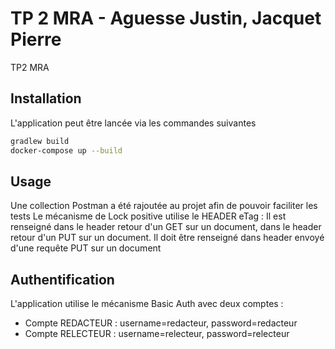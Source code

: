# TP 2 MRA - Aguesse Justin, Jacquet Pierre

TP2 MRA

## Installation

L'application peut être lancée via les commandes suivantes

```bash
gradlew build
docker-compose up --build
```

## Usage

Une collection Postman a été rajoutée au projet afin de pouvoir faciliter les tests
Le mécanisme de Lock positive utilise le HEADER eTag :
Il est renseigné dans le header retour d'un GET sur un document, dans le header retour d'un PUT sur un document. 
Il doit être renseigné dans header envoyé d'une requête PUT sur un document

## Authentification

L'application utilise le mécanisme Basic Auth avec deux comptes :
- Compte REDACTEUR : username=redacteur, password=redacteur 
- Compte RELECTEUR : username=relecteur, password=relecteur 
